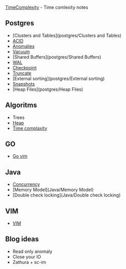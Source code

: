 [TimeComplexity](TimeComplexity) - Time comlexity notes

## Postgres
* [Clusters and Tables](postgres/Clusters and Tables)
* [ACID](postgres/ACID)
* [Anomalies](postgres/Anomalies)
* [Vacuum](postgres/Vacuum)
* [Shared Buffers](postgres/Shared Buffers)
* [WAL](postgres/WAL)
* [Checkpoint](postgres/Checkpoint)
* [Truncate](postgres/Truncate)
* [External sorting](postgres/External sorting)
* [Snapshots](postgres/Snapshots)
* [Heap Files](postgres/Heap Files)

## Algoritms

* Trees
* [Heap](Algorithms/Heap) 
* [Time complaxity](Algorithms/TimeComplexity)

## GO

* [Go vim](go/Go-vim)

## Java

* [Concurrency](Java/Concurrency)
* [Memory Model](Java/Memory Model)
* [Double check locking](Java/Double check locking)


## VIM

* [VIM](vim/VIM)

## Blog ideas

* Read only anomaly
* Close your IO
* Zathura + sc-im
